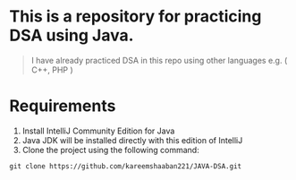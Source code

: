 # This is a repository for practicing DSA using Java.
> I have already practiced DSA in this repo using other languages e.g. ( C++, PHP )

# Requirements
1. Install IntelliJ Community Edition for Java
2. Java JDK will be installed directly with this edition of IntelliJ
3. Clone the project using the following command:
```
git clone https://github.com/kareemshaaban221/JAVA-DSA.git
```
